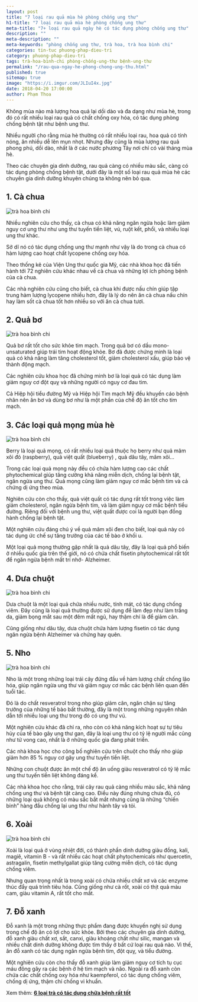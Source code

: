 ```yaml
---
layout: post
title: "7 loại rau quả mùa hè phòng chống ung thư"
h1-title: "7 loại rau quả mùa hè phòng chống ung thư"
meta-title: "7+ loại rau quả ngày hè có tác dụng phòng chống ung thư"
description: ""
meta-description: ""
meta-keywords: "phòng chống ung thư, trà hoa, trà hoa bình chi"
categories: tin-tuc phuong-phap-dieu-tri
category: phuong-phap-dieu-tri
tags: trà-hoa-bình-chi phòng-chống-ung-thư bệnh-ung-thư                                            
permalink: "/rau-qua-ngay-he-phong-chong-ung-thu.html"
published: true
sitemap: true
image: "https://i.imgur.com/JLIuI4x.jpg"
date: 2018-04-20 17:00:00
author: Phạm Thoa
---
```


Không mùa nào mà lượng hoa quả lại dồi dào và đa dạng như mùa hè, trong đó có rất nhiều loại rau quả có chất chống oxy hóa, có tác dụng phòng chống bệnh tật như bệnh ung thư.

Nhiều người cho rằng mùa hè thường có rất nhiều loại rau, hoa quả có tính nóng, ăn nhiều dễ lên mụn nhọt. Nhưng đây cũng là mùa lượng rau quả phong phú, dồi dào, nhất là ở các nước phương Tây nơi chỉ có vài tháng mùa hè.

Theo các chuyên gia dinh dưỡng, rau quả càng có nhiều màu sắc, càng có tác dụng phòng chống bệnh tật, dưới đây là một số loại rau quả mùa hè các chuyên gia dinh dưỡng khuyên chúng ta không nên bỏ qua.

## 1. Cà chua

<img src="https://i.imgur.com/gxvr1mx.jpg" alt="trà hoa bình chi" class="responsive-img lazy">
  
Nhiều nghiên cứu cho thấy, cà chua có khả năng ngăn ngừa hoặc làm giảm nguy cơ ung thư như ung thư tuyến tiền liệt, vú, ruột kết, phổi, và nhiều loại ung thư khác.

Sở dĩ nó có tác dụng chống ung thư mạnh như vậy là do trong cà chua có hàm lượng cao hoạt chất lycopene chống oxy hóa.

Theo thống kê của Viện Ung thư quốc gia Mỹ, các nhà khoa học đã tiến hành tới 72 nghiên cứu khác nhau về cà chua và những lợi ích phòng bệnh của cà chua.

Các nhà nghiên cứu cũng cho biết, cà chua khi được nấu chín giúp tập trung hàm lượng lycopene nhiều hơn, đây là lý do nên ăn cà chua nấu chín hay làm sốt cà chua tốt hơn nhiều so với ăn cà chua tươi.
 
## 2. Quả bơ

<img src="https://i.imgur.com/Dhjtizg.jpg" alt="trà hoa bình chi" class="responsive-img lazy">

Quả bơ rất tốt cho sức khỏe tim mạch. Trong quả bơ có dầu mono-unsaturated giúp trái tim hoạt động khỏe.
Bơ đã được chứng minh là loại quả có khả năng làm tăng cholesterol tốt, giảm cholesterol xấu, giúp bảo vệ thành động mạch.

Các nghiên cứu khoa học đã chứng minh bơ là loại quả có tác dụng làm giảm nguy cơ đột quỵ và những người có nguy cơ đau tim.

Cả Hiệp hội tiểu đường Mỹ và Hiệp hội Tim mạch Mỹ đều khuyến cáo bệnh nhân nên ăn bơ và dùng bơ như là một phần của chế độ ăn tốt cho tim mạch.
 
## 3. Các loại quả mọng mùa hè

<img src="https://i.imgur.com/Grgu2Vn.jpg" alt="trà hoa bình chi" class="responsive-img lazy">

Berry là loại quả mọng, có rất nhiều loại quả thuộc họ berry như quả mâm xôi đỏ (raspberry), quả việt quất (blueberry) , quả dâu tây, mâm xôi...

Trong các loại quả mọng này đều có chứa hàm lượng cao các chất phytochemical giúp tăng cường khả năng miễn dịch, chống lại bệnh tật, ngăn ngừa ung thư. Quả mọng cũng làm giảm nguy cơ mắc bệnh tim và cả chứng dị ứng theo mùa.
 
Nghiên cứu còn cho thấy, quả việt quất có tác dụng rất tốt trong việc làm giảm cholesterol, ngăn ngừa bệnh tim, và làm giảm nguy cơ mắc bệnh tiểu đường. Riêng đối với bệnh ung thư, việt quất được coi là người bạn đồng hành chống lại bệnh tật.

Một nghiên cứu đáng chú ý về quả mâm xôi đen cho biết, loại quả này có tác dụng ức chế sự tăng trưởng của các tế bào ở khối u.

Một loại quả mọng thường gặp nhất là quả dâu tây, đây là loại quả phổ biến ở nhiều quốc gia trên thế giới, nó có chứa chất fisetin phytochemical rất tốt để ngăn ngừa bệnh mất trí nhớ- Alzheimer.

## 4. Dưa chuột

<img src="https://i.imgur.com/u7vTwZZ.jpg" alt="trà hoa bình chi" class="responsive-img lazy">

Dưa chuột là một loại quả chứa nhiều nước, tính mát, có tác dụng chống viêm. Đây cũng là loại quả thường được sử dụng để làm đẹp như làm trắng da, giảm bọng mắt sau một đêm mất ngủ, hay thậm chí là để giảm cân.

Cũng giống như dâu tây, dưa chuột chứa hàm lượng fisetin có tác dụng ngăn ngừa bệnh Alzheimer và chứng hay quên.
 
## 5. Nho 
 
<img src="https://i.imgur.com/ldb7gjm.jpg" alt="trà hoa bình chi" class="responsive-img lazy">

Nho là một trong những loại trái cây đứng đầu về hàm lượng chất chống lão hóa, giúp ngăn ngừa ung thư và giảm nguy cơ mắc các bệnh liên quan đến tuổi tác.

Đó là do chất resveratrol trong nho giúp giảm cân, ngăn chặn sự tăng trưởng của những tế bào bất thường, đây là một trong những nguyên nhân dẫn tới nhiều loại ung thư trong đó có ung thư vú.

Một nghiên cứu khác đã chỉ ra, nho còn có khả năng kích hoạt sự tự tiêu hủy của tế bào gây ung thư gan, đây là loại ung thư có tỷ lệ người mắc cũng như tử vong cao, nhất là ở những quốc gia đang phát triển.

Các nhà khoa học cho công bố nghiên cứu trên chuột cho thấy nho giúp giảm hơn 85 % nguy cơ gây ung thư tuyến tiền liệt.

Những con chuột được ăn một chế độ ăn uống giàu resveratrol có tỷ lệ mắc ung thư tuyến tiền liệt không đáng kể.
 
Các nhà khoa học cho rằng, trái cây rau quả càng nhiều màu sắc, khả năng chống ung thư và bệnh tật càng cao.
Điều này đúng nhưng chưa đủ, có những loại quả không có màu sắc bắt mắt nhưng cũng là những “chiến binh” hàng đầu chống lại ung thư như hành tây và tỏi.

## 6. Xoài

<img src="https://i.imgur.com/rtH7mNC.jpg" alt="trà hoa bình chi" class="responsive-img lazy">

Xoài là loại quả ở vùng nhiệt đới, có thành phần dinh dưỡng giàu đồng, kali, magiê, vitamin B - và rất nhiều các hoạt chất phytochemicals như quercetin, astragalin, fisetin methylgallat giúp tăng cường miễn dịch, có tác dụng chống viêm.

Nhưng quan trọng nhất là trong xoài có chứa nhiều chất xơ và các enzyme thúc đẩy quá trình tiêu hóa. Cũng giống như cà rốt, xoài có thịt quả màu cam, giàu vitamin A, rất tốt cho mắt.
 
## 7. Đỗ xanh

Đỗ xanh là một trong những thực phẩm đang được khuyến nghị sử dụng trong chế độ ăn có lợi cho sức khỏe.
Bởi theo các chuyên gia dinh dưỡng, đỗ xanh giàu chất xơ, sắt, canxi, giàu khoáng chất như silic, mangan và nhiều chất dinh dưỡng không được tìm thấy ở bất cứ loại rau quả nào. Vì thế, ăn đỗ xanh có tác dụng ngăn ngừa bệnh tim, đột quỵ, và tiểu đường.

Một nghiên cứu còn cho thấy đỗ xanh giúp làm giảm nguy cơ tích tụ cục máu đông gây ra các bệnh ở hệ tim mạch và não.
Ngoài ra đỗ xanh còn chứa các chất chống oxy hóa như kaempferol, có tác dụng chống viêm, chống dị ứng, thậm chí chống vi khuẩn.

Xem thêm: **[6 loại trà có tác dụng chữa bệnh rất tốt](https://trahoa.net/tra-phong-benh-ung-thu.html)**